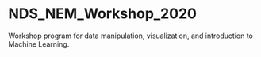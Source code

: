 # NDS_NEM_Workshop_2020
Workshop program for data manipulation, visualization, and introduction to Machine Learning.
